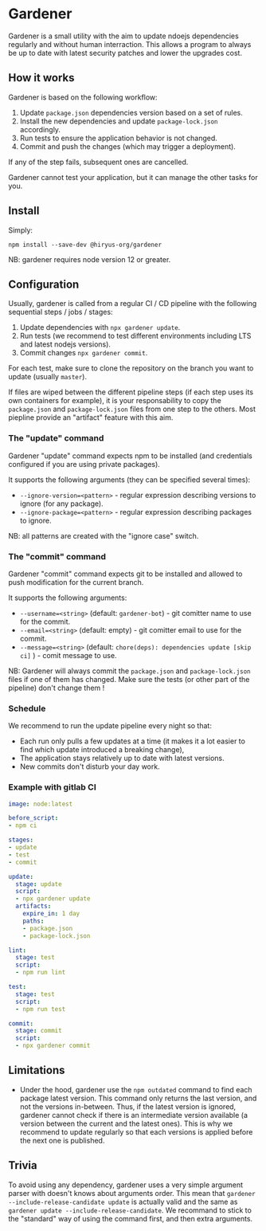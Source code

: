 # Gardener

Gardener is a small utility with the aim to update ndoejs dependencies regularly and without human interraction.
This allows a program to always be up to date with latest security patches and lower the upgrades cost.


## How it works

Gardener is based on the following workflow:
1. Update `package.json` dependencies version based on a set of rules.
2. Install the new dependencies and update `package-lock.json` accordingly.
3. Run tests to ensure the application behavior is not changed.
4. Commit and push the changes (which may trigger a deployment).

If any of the step fails, subsequent ones are cancelled.

Gardener cannot test your application, but it can manage the other tasks for you.


## Install

Simply:
```
npm install --save-dev @hiryus-org/gardener
```

NB: gardener requires node version 12 or greater.



## Configuration

Usually, gardener is called from a regular CI / CD pipeline with the following sequential steps / jobs / stages:
1. Update dependencies with `npx gardener update`.
2. Run tests (we recommend to test different environments including LTS and latest nodejs versions).
3. Commit changes `npx gardener commit`.

For each test, make sure to clone the repository on the branch you want to update (usually `master`).

If files are wiped between the different pipeline steps (if each step uses its own containers for example), it is your responsability to copy the  `package.json` and `package-lock.json` files from one step to the others. Most piepline provide an "artifact" feature with this aim.

### The "update" command 

Gardener "update" command expects npm to be installed (and credentials configured if you are using private packages).

It supports the following arguments (they can be specified several times):
 - `--ignore-version=<pattern>` - regular expression describing versions to ignore (for any package).
 - `--ignore-package=<pattern>` - regular expression describing packages to ignore.

NB: all patterns are created with the "ignore case" switch.

### The "commit" command 

Gardener "commit" command expects git to be installed and allowed to push modification for the current branch.

It supports the following arguments:
 - `--username=<string>` (default: `gardener-bot`) - git comitter name to use for the commit.
 - `--email=<string>` (default: empty) - git comitter email to use for the commit.
 - `--message=<string>` (default: `chore(deps): dependencies update [skip ci]` ) - comit message to use.

NB: Gardener will always commit the `package.json` and `package-lock.json` files if one of them has changed.
Make sure the tests (or other part of the pipeline) don't change them !

### Schedule

We recommend to run the update pipeline every night so that:
* Each run only pulls a few updates at a time (it makes it a lot easier to find which update introduced a breaking change),
* The application stays relatively up to date with latest versions.
* New commits don't disturb your day work.

### Example with gitlab CI

```yaml
image: node:latest

before_script:
- npm ci

stages:
- update
- test
- commit

update:
  stage: update
  script:
  - npx gardener update
  artifacts:
    expire_in: 1 day
    paths:
    - package.json
    - package-lock.json

lint:
  stage: test
  script:
  - npm run lint

test:
  stage: test
  script:
  - npm run test

commit:
  stage: commit
  script:
  - npx gardener commit
```


## Limitations

- Under the hood, gardener use the `npm outdated` command to find each package latest version. This command only returns the last version, and not the versions in-between.
  Thus, if the latest version is ignored, gardener cannot check if there is an intermediate version available (a version between the current and the latest ones).
  This is why we recommend to update regularly so that each versions is applied before the next one is published.


## Trivia

To avoid using any dependency, gardener uses a very simple argument parser with doesn't knows about arguments order.
This mean that `gardener --include-release-candidate update` is actually valid and the same as `gardener update --include-release-candidate`.
We recommand to stick to the "standard" way of using the command first, and then extra arguments.
